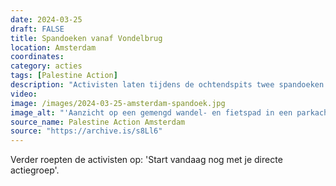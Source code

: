 ```yaml
---
date: 2024-03-25
draft: FALSE
title: Spandoeken vanaf Vondelbrug
location: Amsterdam
coordinates: 
category: acties
tags: [Palestine Action]
description: "Activisten laten tijdens de ochtendspits twee spandoeken vallen vanaf de Vondelbrug boven het Vondelpark in Amsterdam, om te zorgen dat men in Nederland niet wegkijkt van de genocide in Palestina en de medeplichtigheid van Nederland. Op de spandoeken staat: 'Nederland financiert, Israël bombardeert', en 'Laat Gaza leven'."
video: 
image: /images/2024-03-25-amsterdam-spandoek.jpg
image_alt: "'Aanzicht op een gemengd wandel- en fietspad in een parkachtige omgeving met bomen en gras, waarop zo'n twintig mensen zichtbaar zijn. Dwars boven het pad loopt een brug. Vanaf de brug laten twee personen een wit spandoek met daarop in rood-zwarte letters de boodschap: 'Nederland financiert, Israël bombardeert'.'"
source_name: Palestine Action Amsterdam
source: "https://archive.is/s8Ll6"
---
```

Verder roepten de activisten op: 'Start vandaag nog met je directe actiegroep'.